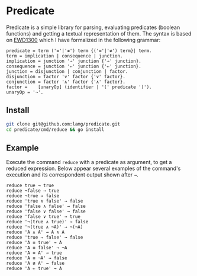 # Predicate

Predicate is a simple library for parsing, evaluating predicates (boolean functions) and getting a textual representation of them. The syntax is based on [EWD1300][0] which I have formalized in the following grammar:

```ebnf
predicate = term ('≡'|'≢') term {('≡'|'≢') term}| term.
term = implication | consequence | junction.
implication = junction '⇒' junction {'⇒' junction}.
consequence = junction '⇐' junction {'⇐' junction}.
junction = disjunction | conjunction | factor.
disjunction = factor '∨' factor {'∨' factor}.
conjunction = factor '∧' factor {'∧' factor}.
factor =	[unaryOp] (identifier | '(' predicate ')').
unaryOp = '¬'.
```

## Install

```sh
git clone git@github.com:lamg/predicate.git
cd predicate/cmd/reduce && go install
```

## Example

Execute the command `reduce` with a predicate as argument, to get a reduced expression. Below appear several examples of the command's execution and its correspondent output shown after `→`.

```
reduce true → true
reduce ¬false → true
reduce ¬true → false
reduce 'true ∧ false' → false
reduce 'false ∧ false' → false
reduce 'false ∨ false' → false
reduce 'false ∨ true' → true
reduce '¬(true ∧ true)' → false
reduce '¬(true ∧ ¬A)' → ¬(¬A)
reduce 'A ∧ A' → A ∧ A
reduce 'true ⇒ false' → false
reduce 'A ≡ true' → A
reduce 'A ≡ false' → ¬A
reduce 'A ≡ A' → true
reduce 'A ≡ ¬A' → false
reduce 'A ≢ A' → false
reduce 'A ⇐ true' → A
```

[0]: https://www.cs.utexas.edu/users/EWD/transcriptions/EWD13xx/EWD1300.html

